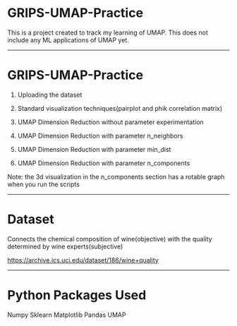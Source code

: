 # GRIPS-UMAP-Practice

This is a project created to track my learning of UMAP. This does not include any ML applications of UMAP yet.

---

# GRIPS-UMAP-Practice

1. Uploading the dataset

2. Standard visualization techniques(pairplot and phik correlation matrix)

3. UMAP Dimension Reduction without parameter experimentation

4. UMAP Dimension Reduction with parameter n_neighbors

5. UMAP Dimension Reduction with parameter min_dist

6. UMAP Dimension Reduction with parameter n_components


Note: the 3d visualization in the n_components section has a rotable graph when you run the scripts

---
# Dataset 

Connects the chemical composition of wine(objective) with the quality determined by wine experts(subjective)

https://archive.ics.uci.edu/dataset/186/wine+quality

---
# Python Packages Used

Numpy
Sklearn
Matplotlib
Pandas
UMAP


